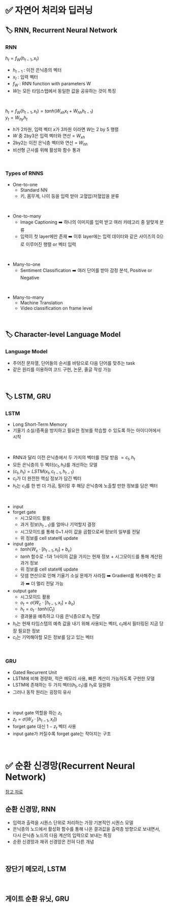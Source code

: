 # ✅ 자연어 처리와 딥러닝
## 🏷️ RNN, Recurrent Neural Network
### RNN
$h_t=f_W(h_{t-1}, x_t)$ <br>
* $h_{t-1}$ : 이전 은닉층의 벡터 
* $x_t$ : 입력 벡터
* $f_W$ : RNN function with parameters W
* $W$는 모든 타임스탭에서 동일한 값을 공유하는 것이 특징

<br>

$h_t=f_W(h_{t-1}, x_t)=tanh(W_{xh}x_t+W_{hh}h_{t-1})$ <br>
$y_t=W_{hy}h_t$ 

* $h$가 2차원, 입력 벡터 $x$가 3차원 이라면 $W$는 2 by 5 행렬
* $W$ 중 2by3은 입력 벡터와 연산 = $W_{xh}$
* 2by2는 이전 은닉층 벡터와 연산 = $W_{hh}$
* 비선형 근사를 위해 활성화 함수 통과

<br>

### Types of RNNS
* One-to-one
  * Standard NN
  * 키, 몸무게, 나이 등을 입력 받아 고혈압/저혈압을 분류

<br>

* One-to-many
  * Image Captioning ➡️ 하나의 이미지를 입력 받고 여러 카테고리 중 알맞게 분류
  * 입력이 첫 layer에만 존재 ➡️ 이후 layer에는 입력 데이터와 같은 사이즈의 0으로 이루어진 행렬 or 벡터 입력

<br>

* Many-to-one
  * Sentiment Classification ➡️ 여러 단어를 받아 감정 분석, Positive or Negative

<br>

* Many-to-many
  * Machine Translation
  * Video classification on frame level

<br>

## 🏷️ Character-level Language Model
### Language Model
* 주어진 문자열, 단어들의 순서를 바탕으로 다음 단어를 맞추는 task
* 같은 원리를 이용하여 코드 구현, 논문, 줄글 작성 가능

<br>

## 🏷️ LSTM, GRU
### LSTM
* Long Short-Term Memory
* 기울기 소실/증폭을 방지하고 필요한 정보를 학습할 수 있도록 하는 아이디어에서 시작

<br>

* RNN과 달리 이전 은닉층에서 두 가지의 벡터를 전달 받음 $=c_t, h_t$
* 모든 은닉층의 두 벡터$(c_t, h_t)$를 개선하는 모델 
* $(c_t, h_t)=LSTM(x_t, c_{t-1}, h_{t-1})$
* $c_t$가 더 완전한 핵심 정보가 담긴 벡터
* $h_t$는 $c_t$를 한 번 더 가공, 필터링 후 해당 은닉층에 노출할 만한 정보를 담은 벡터

<br>

* input
* forget gate
  * 시그모이드 활용
  * 과거 정보($h_{t-1}$)를 얼마나 기억할지 결정
  * 시그모이드를 통해 0~1 사이 값을 곱함으로써 정보의 일부를 전달
  * 위 정보를 cell state에 update
* input gate
  * $tanh(W_c\cdot[h_{t-1}, x_t]+b_c)$
  * $tanh$ 함수로 -1과 1사이의 값을 가지는 현재 정보 + 시그모이드를 통해 계산된 과거 정보
  * 위 정보를 cell state에 update
  * 덧셈 연산으로 인해 기울기 소실 문제가 사라짐 ➡️ Gradient를 복사해주는 효과 ➡️ 더 멀리 전달 가능
* output gate
  * 시그모이드 활용
  * $o_t=\sigma(W_c\cdot[h_{t-1}, x_t]+b_o)$
  * $h_t=o_t\cdot tanh(C_t)$
  * 결과물을 예측하고 다음 은닉층으로 $h_t$ 전달
* $h_t$는 현재 타임스텝의 예측 값을 내기 위해 사용되는 벡터, $c_t$에서 필터링된 지금 당장 필요한 정보
* $c_t$는 기억해야할 모든 정보를 담고 있는 벡터


<br>

### GRU
* Gated Recurrent Unit
* LSTM에 비해 경량화, 적은 메모리 사용, 빠른 계산이 가능하도록 구현한 모델
* LSTM에 존재하는 두 가지 벡터$(h_t, c_t)$를 $h_t$로 일원화
* 그러나 동작 원리는 굉장히 유사

<br>

* input gate 역할을 하는 $z_t$
* $z_t=\sigma(W_z\cdot[h_{t-1}, x_t])$
* forget gate 대신 $1-z_t$ 벡터 사용
* input gate가 커질수록 forget gate는 작아지는 구조


<br>

# ✅ 순환 신경망(Recurrent Neural Network)
[참고 자료](https://wikidocs.net/48558)
## 순환 신경망, RNN
* 입력과 출력을 시퀀스 단위로 처리하는 가장 기본적인 시퀀스 모델
* 은닉층의 노드에서 활성화 함수를 통해 나온 결과값을 츨력층 방향으로 보내면서, 다시 은닉층 노드의 다음 계산의 입력으로 보내는 특징
* 순환 신경망과 재귀 신경망은 전혀 다른 개념


<br>

## 장단기 메모리, LSTM



<br>

## 게이트 순환 유닛, GRU

